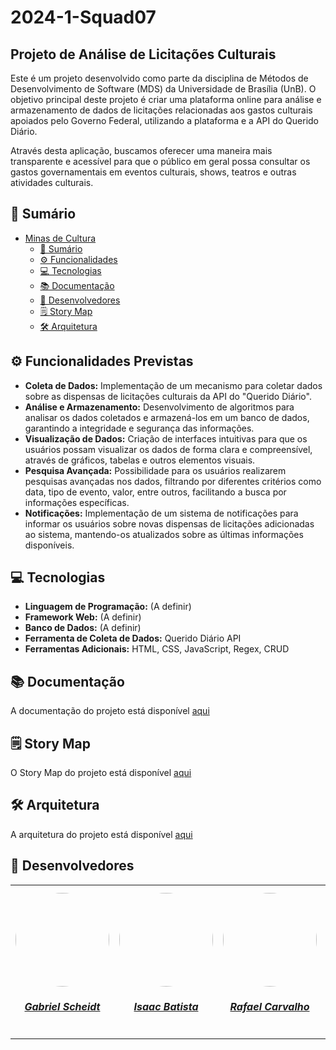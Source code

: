 # 2024-1-Squad07

## Projeto de Análise de Licitações Culturais

Este é um projeto desenvolvido como parte da disciplina de Métodos de Desenvolvimento de Software (MDS) da Universidade de Brasília (UnB). O objetivo principal deste projeto é criar uma plataforma online para análise e armazenamento de dados de licitações relacionadas aos gastos culturais apoiados pelo Governo Federal, utilizando a plataforma e a API do Querido Diário.

Através desta aplicação, buscamos oferecer uma maneira mais transparente e acessível para que o público em geral possa consultar os gastos governamentais em eventos culturais, shows, teatros e outras atividades culturais.

## 📝 Sumário
- [Minas de Cultura](#projeto-de-análise-de-licitações-culturais)
    - [📝 Sumário](#-sumário)
    - [⚙️ Funcionalidades](#%EF%B8%8F-funcionalidades-previstas)
    - [💻 Tecnologias](#-tecnologias)
    - [📚 Documentação](#-documentação)
    - [👥 Desenvolvedores](#-desenvolvedores)
    - [🗒 Story Map](#-story-map)
    - [🛠 Arquitetura](#-arquitetura)

## ⚙️ Funcionalidades Previstas

- **Coleta de Dados:** Implementação de um mecanismo para coletar dados sobre as dispensas de licitações culturais da API do "Querido Diário".
- **Análise e Armazenamento:** Desenvolvimento de algoritmos para analisar os dados coletados e armazená-los em um banco de dados, garantindo a integridade e segurança das informações.
- **Visualização de Dados:** Criação de interfaces intuitivas para que os usuários possam visualizar os dados de forma clara e compreensível, através de gráficos, tabelas e outros elementos visuais.
- **Pesquisa Avançada:** Possibilidade para os usuários realizarem pesquisas avançadas nos dados, filtrando por diferentes critérios como data, tipo de evento, valor, entre outros, facilitando a busca por informações específicas.
- **Notificações:** Implementação de um sistema de notificações para informar os usuários sobre novas dispensas de licitações adicionadas ao sistema, mantendo-os atualizados sobre as últimas informações disponíveis.


## 💻 Tecnologias

- **Linguagem de Programação:** (A definir)
- **Framework Web:** (A definir)
- **Banco de Dados:** (A definir)
- **Ferramenta de Coleta de Dados:** Querido Diário API
- **Ferramentas Adicionais:** HTML, CSS, JavaScript, Regex, CRUD

## 📚 Documentação
 A documentação do projeto está disponível [aqui](https://unb-mds.github.io/2024-1-MinasDeCultura/)

## 🗒 Story Map
O Story Map do projeto está disponível [aqui](https://miro.com/app/board/uXjVKYtRMq0=/?moveToWidget=3458764584482040000&cot=10)

## 🛠 Arquitetura
A arquitetura do projeto está disponível [aqui](https://miro.com/app/board/uXjVKVdk0Cw=/)

## 👥 Desenvolvedores

<center>
<table style="margin-left: auto; margin-right: auto;">
    <tr>
        <td align="center">
            <a href="https://github.com/Gxaite">
                <img style="border-radius: 50%;" src="https://avatars.githubusercontent.com/u/111130521?v=4" width="150px;"/>
                <h5 class="text-center">Gabriel Scheidt</h5>
            </a>
        </td>
        <td align="center">
            <a href="https://github.com/isaacbatista26">
                <img style="border-radius: 50%;" src="https://avatars.githubusercontent.com/u/118384776?v=4" width="150px;"/>
                <h5 class="text-center">Isaac Batista</h5>
            </a>
        </td>
        <td align="center">
            <a href="https://github.com/rafaelcarvalhoj">
                <img style="border-radius: 50%;" src="https://avatars.githubusercontent.com/u/105162671?v=4" width="150px;"/>
                <h5 class="text-center">Rafael Carvalho</h5>
            </a>
        </td>
        </td>
        <td align="center">
            <a href="https://github.com/devMarcosVM">
                <img style="border-radius: 50%;" src="https://avatars.githubusercontent.com/u/108913498?v=4" width="150px;"/>
                <h5 class="text-center">Marcos Vieira</h5>
            </a>
        </td>
        <td align="center">
            <a href="https://github.com/manuvaladares">
                <img style="border-radius: 50%;" src="https://avatars.githubusercontent.com/u/119461383?v=4" width="150px;"/>
                <h5 class="text-center">Manuella Magalhães</h5>
            </a>
        </td>
          <td align="center">
            <a href="https://github.com/Mateushqms">
                <img style="border-radius: 50%;" src="https://avatars.githubusercontent.com/u/163928182?v=4" width="150px;"/>
                <h5 class="text-center">Mateus Henrique</h5>
            </a>
        </td>
          <td align="center">
            <a href="https://github.com/WillxBernardo">
                <img style="border-radius: 50%;" src="https://avatars.githubusercontent.com/u/124713089?v=4" width="150px;"/>
                <h5 class="text-center">William Bernardo</h5>
            </a>
        </td>
</table>
</center>
